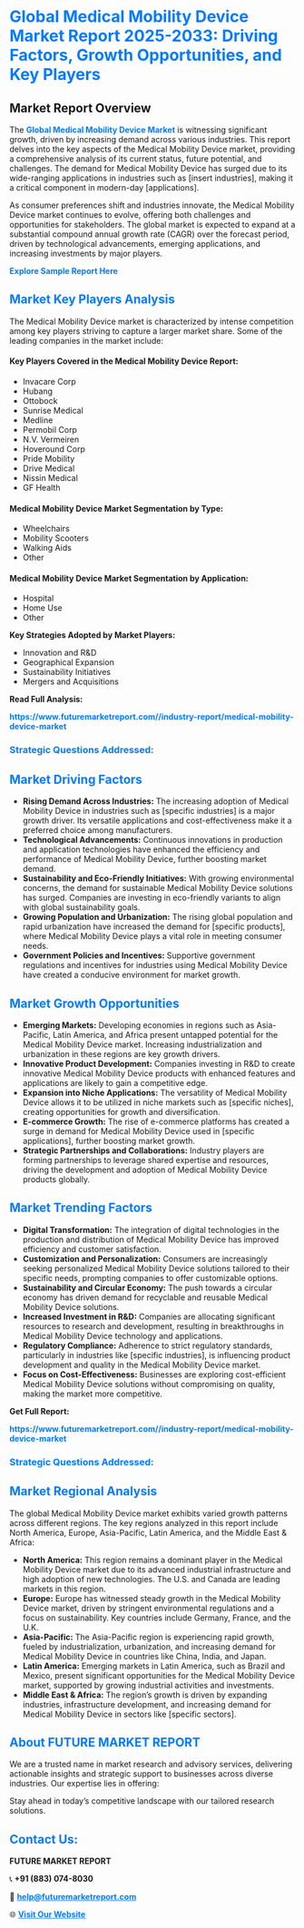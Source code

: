 <h1 style="color: #007BFF;">Global Medical Mobility Device Market Report 2025-2033: Driving Factors, Growth Opportunities, and Key Players</h1>

<section id="overview">
<h2>Market Report Overview</h2>
<p>The <a href="https://www.futuremarketreport.com//industry-report/medical-mobility-device-market" style="color: #007BFF; text-decoration: none;"><strong>Global Medical Mobility Device Market</strong></a> is witnessing significant growth, driven by increasing demand across various industries. This report delves into the key aspects of the Medical Mobility Device market, providing a comprehensive analysis of its current status, future potential, and challenges. The demand for Medical Mobility Device has surged due to its wide-ranging applications in industries such as [insert industries], making it a critical component in modern-day [applications].</p>
<p>As consumer preferences shift and industries innovate, the Medical Mobility Device market continues to evolve, offering both challenges and opportunities for stakeholders. The global market is expected to expand at a substantial compound annual growth rate (CAGR) over the forecast period, driven by technological advancements, emerging applications, and increasing investments by major players.</p>
</section>

<section id="overview">
<p><a href="https://www.futuremarketreport.com//request-sample/reportId=78170" style="color: #007BFF; text-decoration: none;"><strong>Explore Sample Report Here</strong></a></p>
</section>

<section id="key-players">
<h2 style="color: #007BFF;">Market Key Players Analysis</h2>
<p>The Medical Mobility Device market is characterized by intense competition among key players striving to capture a larger market share. Some of the leading companies in the market include:</p>
<h4>Key Players Covered in the Medical Mobility Device Report:</h4>
<ul><li>Invacare Corp</li><li>Hubang</li><li>Ottobock</li><li>Sunrise Medical</li><li>Medline</li><li>Permobil Corp</li><li>N.V. Vermeiren</li><li>Hoveround Corp</li><li>Pride Mobility</li><li>Drive Medical</li><li>Nissin Medical</li><li>GF Health</li></ul>
<h4>Medical Mobility Device Market Segmentation by Type:</h4>
<ul><li>Wheelchairs</li><li>Mobility Scooters</li><li>Walking Aids</li><li>Other</li></ul>

<h4>Medical Mobility Device Market Segmentation by Application:</h4>
<ul><li>Hospital</li><li>Home Use</li><li>Other</li></ul>
<p><strong>Key Strategies Adopted by Market Players:</strong></p>
<ul>
<li>Innovation and R&D</li>
<li>Geographical Expansion</li>
<li>Sustainability Initiatives</li>
<li>Mergers and Acquisitions</li>
</ul>
</section>

<section>
<p><strong>Read Full Analysis: </strong></p><a href="https://www.futuremarketreport.com//industry-report/medical-mobility-device-market" style="color: #007BFF; text-decoration: none;"><strong>https://www.futuremarketreport.com//industry-report/medical-mobility-device-market</strong></a>
<h3 style="color: #007BFF;">Strategic Questions Addressed:</h3>
</section>

<section id="driving-factors">
<h2 style="color: #007BFF;">Market Driving Factors</h2>
<ul>
<li><strong>Rising Demand Across Industries:</strong> The increasing adoption of Medical Mobility Device in industries such as [specific industries] is a major growth driver. Its versatile applications and cost-effectiveness make it a preferred choice among manufacturers.</li>
<li><strong>Technological Advancements:</strong> Continuous innovations in production and application technologies have enhanced the efficiency and performance of Medical Mobility Device, further boosting market demand.</li>
<li><strong>Sustainability and Eco-Friendly Initiatives:</strong> With growing environmental concerns, the demand for sustainable Medical Mobility Device solutions has surged. Companies are investing in eco-friendly variants to align with global sustainability goals.</li>
<li><strong>Growing Population and Urbanization:</strong> The rising global population and rapid urbanization have increased the demand for [specific products], where Medical Mobility Device plays a vital role in meeting consumer needs.</li>
<li><strong>Government Policies and Incentives:</strong> Supportive government regulations and incentives for industries using Medical Mobility Device have created a conducive environment for market growth.</li>
</ul>
</section>

<section id="growth-opportunities">
<h2 style="color: #007BFF;">Market Growth Opportunities</h2>
<ul>
<li><strong>Emerging Markets:</strong> Developing economies in regions such as Asia-Pacific, Latin America, and Africa present untapped potential for the Medical Mobility Device market. Increasing industrialization and urbanization in these regions are key growth drivers.</li>
<li><strong>Innovative Product Development:</strong> Companies investing in R&D to create innovative Medical Mobility Device products with enhanced features and applications are likely to gain a competitive edge.</li>
<li><strong>Expansion into Niche Applications:</strong> The versatility of Medical Mobility Device allows it to be utilized in niche markets such as [specific niches], creating opportunities for growth and diversification.</li>
<li><strong>E-commerce Growth:</strong> The rise of e-commerce platforms has created a surge in demand for Medical Mobility Device used in [specific applications], further boosting market growth.</li>
<li><strong>Strategic Partnerships and Collaborations:</strong> Industry players are forming partnerships to leverage shared expertise and resources, driving the development and adoption of Medical Mobility Device products globally.</li>
</ul>
</section>

<section id="trending-factors">
<h2 style="color: #007BFF;">Market Trending Factors</h2>
<ul>
<li><strong>Digital Transformation:</strong> The integration of digital technologies in the production and distribution of Medical Mobility Device has improved efficiency and customer satisfaction.</li>
<li><strong>Customization and Personalization:</strong> Consumers are increasingly seeking personalized Medical Mobility Device solutions tailored to their specific needs, prompting companies to offer customizable options.</li>
<li><strong>Sustainability and Circular Economy:</strong> The push towards a circular economy has driven demand for recyclable and reusable Medical Mobility Device solutions.</li>
<li><strong>Increased Investment in R&D:</strong> Companies are allocating significant resources to research and development, resulting in breakthroughs in Medical Mobility Device technology and applications.</li>
<li><strong>Regulatory Compliance:</strong> Adherence to strict regulatory standards, particularly in industries like [specific industries], is influencing product development and quality in the Medical Mobility Device market.</li>
<li><strong>Focus on Cost-Effectiveness:</strong> Businesses are exploring cost-efficient Medical Mobility Device solutions without compromising on quality, making the market more competitive.</li>
</ul>
</section>

<section>
<p><strong>Get Full Report: </strong></p><a href="https://www.futuremarketreport.com//industry-report/medical-mobility-device-market" style="color: #007BFF; text-decoration: none;"><strong>https://www.futuremarketreport.com//industry-report/medical-mobility-device-market</strong></a>
<h3 style="color: #007BFF;">Strategic Questions Addressed:</h3>
</section>


<section id="regional-analysis">
<h2 style="color: #007BFF;">Market Regional Analysis</h2>
<p>The global Medical Mobility Device market exhibits varied growth patterns across different regions. The key regions analyzed in this report include North America, Europe, Asia-Pacific, Latin America, and the Middle East & Africa:</p>
<ul>
<li><strong>North America:</strong> This region remains a dominant player in the Medical Mobility Device market due to its advanced industrial infrastructure and high adoption of new technologies. The U.S. and Canada are leading markets in this region.</li>
<li><strong>Europe:</strong> Europe has witnessed steady growth in the Medical Mobility Device market, driven by stringent environmental regulations and a focus on sustainability. Key countries include Germany, France, and the U.K.</li>
<li><strong>Asia-Pacific:</strong> The Asia-Pacific region is experiencing rapid growth, fueled by industrialization, urbanization, and increasing demand for Medical Mobility Device in countries like China, India, and Japan.</li>
<li><strong>Latin America:</strong> Emerging markets in Latin America, such as Brazil and Mexico, present significant opportunities for the Medical Mobility Device market, supported by growing industrial activities and investments.</li>
<li><strong>Middle East & Africa:</strong> The region’s growth is driven by expanding industries, infrastructure development, and increasing demand for Medical Mobility Device in sectors like [specific sectors].</li>
</ul>
</section>

<footer>
<h2 style="color: #007BFF;">About FUTURE MARKET REPORT</h2>
<p>We are a trusted name in market research and advisory services, delivering actionable insights and strategic support to businesses across diverse industries. Our expertise lies in offering:</p>

<p>Stay ahead in today’s competitive landscape with our tailored research solutions.</p>

<h2 style="color: #007BFF;">Contact Us:</h2>
<p><strong>FUTURE MARKET REPORT</strong></p>
<p>📞 <strong>+91 (883) 074-8030</strong></p>
<p>📧 <strong><a href="mailto:help@futuremarketreport.com" style="color: #007BFF;">help@futuremarketreport.com</a></strong></p>
<p>🌐 <strong><a href="https://www.futuremarketreport.com/" style="color: #007BFF;">Visit Our Website</a></strong></p>
</footer>